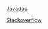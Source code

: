 [Javadoc](https://square.github.io/retrofit/2.x/retrofit/)

[Stackoverflow](https://stackoverflow.com/questions/tagged/retrofit?sort=active)